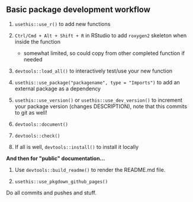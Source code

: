 ## Basic package development workflow

1.  `usethis::use_r()` to add new functions

2.  `Ctrl/Cmd + Alt + Shift + R` in RStudio to add `roxygen2` skeleton when inside the function

    -   somewhat limited, so could copy from other completed function if needed

3.  `devtools::load_all()` to interactively test/use your new function

4.  `usethis::use_package("packagename", type = "Imports")` to add an external package as a dependency

5.  `usethis::use_version()` or `usethis::use_dev_version()` to increment your package version (changes DESCRIPTION), note that this commits to git as well!

6.  `devtools::document()`

7.  `devtools::check()`

8.  If all is well, `devtools::install()` to install it locally

**And then for "public" documentation...**

1.  Use `devtools::build_readme()` to render the README.md file.

2.  `usethis::use_pkgdown_github_pages()`

Do all commits and pushes and stuff.
